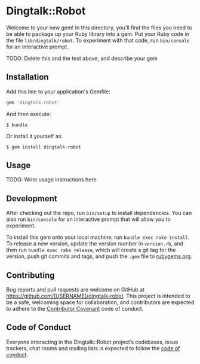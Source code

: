 # Dingtalk::Robot

Welcome to your new gem! In this directory, you'll find the files you need to be able to package up your Ruby library into a gem. Put your Ruby code in the file `lib/dingtalk/robot`. To experiment with that code, run `bin/console` for an interactive prompt.

TODO: Delete this and the text above, and describe your gem

## Installation

Add this line to your application's Gemfile:

```ruby
gem 'dingtalk-robot'
```

And then execute:

    $ bundle

Or install it yourself as:

    $ gem install dingtalk-robot

## Usage

TODO: Write usage instructions here

## Development

After checking out the repo, run `bin/setup` to install dependencies. You can also run `bin/console` for an interactive prompt that will allow you to experiment.

To install this gem onto your local machine, run `bundle exec rake install`. To release a new version, update the version number in `version.rb`, and then run `bundle exec rake release`, which will create a git tag for the version, push git commits and tags, and push the `.gem` file to [rubygems.org](https://rubygems.org).

## Contributing

Bug reports and pull requests are welcome on GitHub at https://github.com/[USERNAME]/dingtalk-robot. This project is intended to be a safe, welcoming space for collaboration, and contributors are expected to adhere to the [Contributor Covenant](http://contributor-covenant.org) code of conduct.

## Code of Conduct

Everyone interacting in the Dingtalk::Robot project’s codebases, issue trackers, chat rooms and mailing lists is expected to follow the [code of conduct](https://github.com/[USERNAME]/dingtalk-robot/blob/master/CODE_OF_CONDUCT.md).
